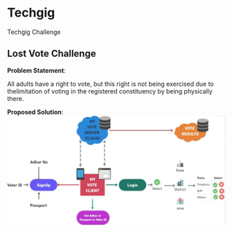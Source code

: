 # Techgig
Techgig Challenge

## Lost Vote Challenge

**Problem Statement**:

All adults have a right to vote, but this right is not being exercised due to thelimitation of voting in the registered constituency by being physically there.

**Proposed Solution**:
![](images/Solution.png)
